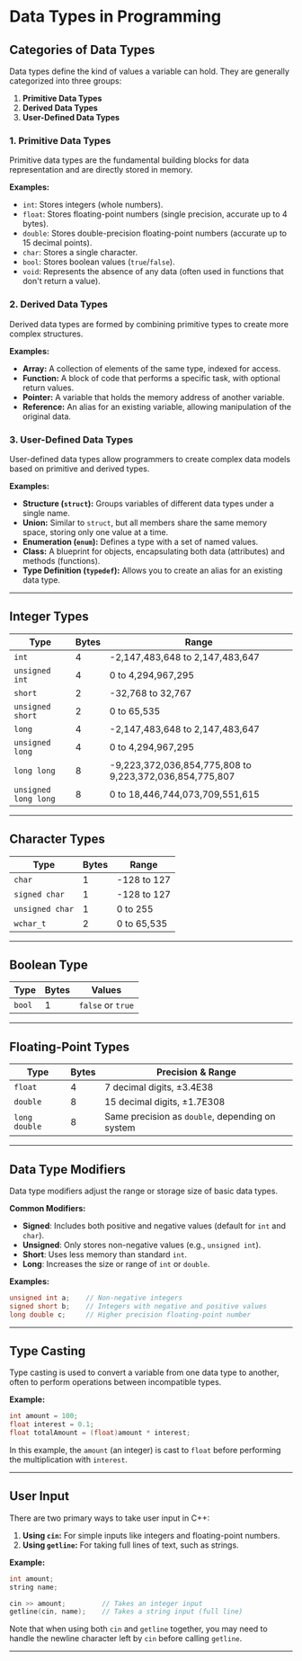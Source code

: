 # Data Types in Programming

## Categories of Data Types

Data types define the kind of values a variable can hold. They are generally categorized into three groups:

1. **Primitive Data Types**
2. **Derived Data Types**
3. **User-Defined Data Types**

### 1. Primitive Data Types

Primitive data types are the fundamental building blocks for data representation and are directly stored in memory.

**Examples:**
- `int`: Stores integers (whole numbers).
- `float`: Stores floating-point numbers (single precision, accurate up to 4 bytes).
- `double`: Stores double-precision floating-point numbers (accurate up to 15 decimal points).
- `char`: Stores a single character.
- `bool`: Stores boolean values (`true`/`false`).
- `void`: Represents the absence of any data (often used in functions that don't return a value).

### 2. Derived Data Types

Derived data types are formed by combining primitive types to create more complex structures.

**Examples:**
- **Array:** A collection of elements of the same type, indexed for access.
- **Function:** A block of code that performs a specific task, with optional return values.
- **Pointer:** A variable that holds the memory address of another variable.
- **Reference:** An alias for an existing variable, allowing manipulation of the original data.

### 3. User-Defined Data Types

User-defined data types allow programmers to create complex data models based on primitive and derived types.

**Examples:**
- **Structure (`struct`):** Groups variables of different data types under a single name.
- **Union:** Similar to `struct`, but all members share the same memory space, storing only one value at a time.
- **Enumeration (`enum`):** Defines a type with a set of named values.
- **Class:** A blueprint for objects, encapsulating both data (attributes) and methods (functions).
- **Type Definition (`typedef`):** Allows you to create an alias for an existing data type.

---

## Integer Types

| **Type**            | **Bytes** | **Range**                                            |
|---------------------|-----------|------------------------------------------------------|
| `int`               | 4         | -2,147,483,648 to 2,147,483,647                      |
| `unsigned int`      | 4         | 0 to 4,294,967,295                                   |
| `short`             | 2         | -32,768 to 32,767                                    |
| `unsigned short`    | 2         | 0 to 65,535                                          |
| `long`              | 4         | -2,147,483,648 to 2,147,483,647                      |
| `unsigned long`     | 4         | 0 to 4,294,967,295                                   |
| `long long`         | 8         | -9,223,372,036,854,775,808 to 9,223,372,036,854,775,807 |
| `unsigned long long`| 8         | 0 to 18,446,744,073,709,551,615                      |

---

## Character Types

| **Type**            | **Bytes** | **Range**                |
|---------------------|-----------|--------------------------|
| `char`              | 1         | -128 to 127              |
| `signed char`       | 1         | -128 to 127              |
| `unsigned char`     | 1         | 0 to 255                 |
| `wchar_t`           | 2         | 0 to 65,535              |

---

## Boolean Type

| **Type**            | **Bytes** | **Values**               |
|---------------------|-----------|--------------------------|
| `bool`              | 1         | `false` or `true`        |

---

## Floating-Point Types

| **Type**            | **Bytes** | **Precision & Range**                            |
|---------------------|-----------|--------------------------------------------------|
| `float`             | 4         | 7 decimal digits, ±3.4E38                        |
| `double`            | 8         | 15 decimal digits, ±1.7E308                      |
| `long double`       | 8         | Same precision as `double`, depending on system   |

---

## Data Type Modifiers

Data type modifiers adjust the range or storage size of basic data types.

**Common Modifiers:**
- **Signed**: Includes both positive and negative values (default for `int` and `char`).
- **Unsigned**: Only stores non-negative values (e.g., `unsigned int`).
- **Short**: Uses less memory than standard `int`.
- **Long**: Increases the size or range of `int` or `double`.

**Examples:**
```cpp
unsigned int a;    // Non-negative integers
signed short b;    // Integers with negative and positive values
long double c;     // Higher precision floating-point number
```

---

## Type Casting

Type casting is used to convert a variable from one data type to another, often to perform operations between incompatible types.

**Example:**
```cpp
int amount = 100;
float interest = 0.1;
float totalAmount = (float)amount * interest;
```
In this example, the `amount` (an integer) is cast to `float` before performing the multiplication with `interest`.

---

## User Input

There are two primary ways to take user input in C++:

1. **Using `cin`:** For simple inputs like integers and floating-point numbers.
2. **Using `getline`:** For taking full lines of text, such as strings.

**Example:**
```cpp
int amount;
string name;

cin >> amount;         // Takes an integer input
getline(cin, name);    // Takes a string input (full line)
```

Note that when using both `cin` and `getline` together, you may need to handle the newline character left by `cin` before calling `getline`.

---
